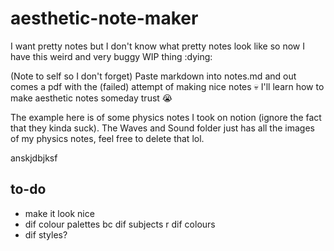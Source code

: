 # aesthetic-note-maker
I want pretty notes but I don't know what pretty notes look like so now I have this weird and very buggy WIP thing :dying:

(Note to self so I don't forget) Paste markdown into notes.md and out comes a pdf with the (failed) attempt of making nice notes :skull:
I'll learn how to make aesthetic notes someday trust :sob:

The example here is of some physics notes I took on notion (ignore the fact that they kinda suck). The Waves and Sound folder just has all the images of my physics notes, feel free to delete that lol.

anskjdbjksf

## to-do
- make it look nice
- dif colour palettes bc dif subjects r dif colours
- dif styles?
